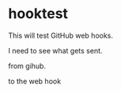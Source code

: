 # hooktest

This will test GitHub web hooks.

I need to see what gets sent.

from gihub.

to  the web hook

